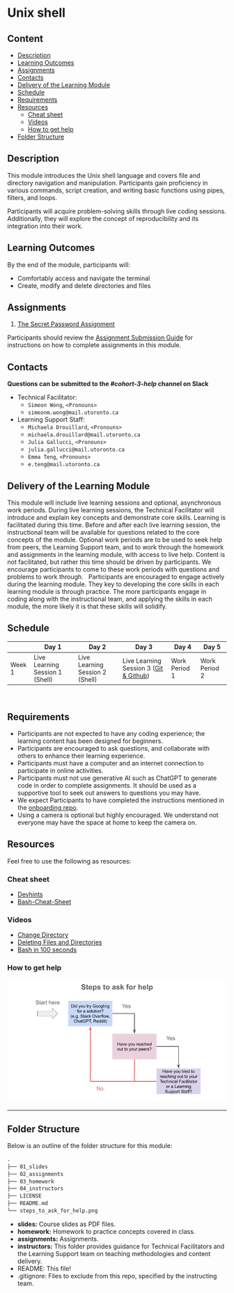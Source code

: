 # Unix shell

## Content

* [Description](#description)
* [Learning Outcomes](#learning-outcomes)
* [Assignments](#assignments)
* [Contacts](#contacts)
* [Delivery of the Learning Module](#delivery-of-the-learning-module)
* [Schedule](#schedule)
* [Requirements](#requirements)
* [Resources](#resources)
  + [Cheat sheet](#cheat-sheet)
  + [Videos](#videos)
  + [How to get help](#how-to-get-help)
* [Folder Structure](#folder-structure)

## Description

This module introduces the Unix shell language and covers file and directory navigation and manipulation. Participants gain proficiency in various commands, script creation, and writing basic functions using pipes, filters, and loops. 

Participants will acquire problem-solving skills through live coding sessions. Additionally, they will explore the concept of reproducibility and its integration into their work.

## Learning Outcomes

By the end of the module, participants will:
* Comfortably access and navigate the terminal
* Create, modify and delete directories and files

## Assignments

1. [The Secret Password Assignment](https://github.com/UofT-DSI/shell/blob/main/02_assignments/assignment.md)

Participants should review the [Assignment Submission Guide](https://github.com/UofT-DSI/onboarding/blob/main/onboarding_documents/submissions.md) for instructions on how to complete assignments in this module.

## Contacts

**Questions can be submitted to the _#cohort-3-help_ channel on Slack**

* Technical Facilitator: 
  * `Simeon Wong`, `<Pronouns>` 
  * `simeonm.wong@mail.utoronto.ca`
* Learning Support Staff: 
  * `Michaela Drouillard`, `<Pronouns>` 
  * `michaela.drouillard@mail.utoronto.ca`
  * `Julia Gallucci`, `<Pronouns>`
  * `julia.gallucci@mail.utoronto.ca`
  * `Emma Teng`, `<Pronouns>`
  * `e.teng@mail.utoronto.ca`
 
## Delivery of the Learning Module

This module will include live learning sessions and optional, asynchronous work periods. During live learning sessions, the Technical Facilitator will introduce and explain key concepts and demonstrate core skills. Learning is facilitated during this time. Before and after each live learning session, the instructional team will be available for questions related to the core concepts of the module. Optional work periods are to be used to seek help from peers, the Learning Support team, and to work through the homework and assignments in the learning module, with access to live help. Content is not facilitated, but rather this time should be driven by participants. We encourage participants to come to these work periods with questions and problems to work through. 
 
Participants are encouraged to engage actively during the learning module. They key to developing the core skills in each learning module is through practice. The more participants engage in coding along with the instructional team, and applying the skills in each module, the more likely it is that these skills will solidify. 

## Schedule

||Day 1|Day 2|Day 3|Day 4|Day 5|
|---|---|---|---|---|---|
|Week 1|Live Learning Session 1 (Shell)|Live Learning Session 2 (Shell)|Live Learning Session 3 ([Git & Github](https://github.com/UofT-DSI/git))|Work Period 1|Work Period 2|
 
## Requirements

* Participants are not expected to have any coding experience; the learning content has been designed for beginners.
* Participants are encouraged to ask questions, and collaborate with others to enhance their learning experience.
* Participants must have a computer and an internet connection to participate in online activities.
* Participants must not use generative AI such as ChatGPT to generate code in order to complete assignments. It should be used as a supportive tool to seek out answers to questions you may have.
* We expect Participants to have completed the instructions mentioned in the [onboarding repo](https://github.com/UofT-DSI/onboarding/).
* Using a camera is optional but highly encouraged. We understand not everyone may have the space at home to keep the camera on.

## Resources

Feel free to use the following as resources:

### Cheat sheet
- [Devhints](https://devhints.io/bash)
- [Bash-Cheat-Sheet](https://github.com/RehanSaeed/Bash-Cheat-Sheet)

### Videos
- [Change Directory](https://www.youtube.com/watch?v=6U4XV4w8qtE)
- [Deleting Files and Directories](https://www.youtube.com/watch?v=-L3XeZPwj_Y)
- [Bash in 100 seconds](https://www.youtube.com/watch?v=I4EWvMFj37g)

### How to get help
![image](/steps_to_ask_for_help.png)

<hr>

## Folder Structure
Below is an outline of the folder structure for this module:
```markdown
.
├── 01_slides
├── 02_assignments
├── 03_homework
├── 04_instructors
├── LICENSE
├── README.md
└── steps_to_ask_for_help.png
```

* **slides:** Course slides as PDF files.
* **homework:** Homework to practice concepts covered in class.
* **assignments:** Assignments.
* **instructors:** This folder provides guidance for Technical Facilitators and the Learning Support team on teaching methodologies and content delivery.
* README: This file!
* .gitignore: Files to exclude from this repo, specified by the instructing team.
